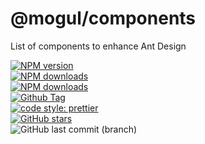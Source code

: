 # @mogul/components

List of components to enhance Ant Design

[![NPM version](https://img.shields.io/npm/v/@mogul/components.svg?style=flat-square)](https://www.npmjs.com/package/@mogul/components)  
[![NPM downloads](https://img.shields.io/npm/dm/@mogul/components.svg?style=flat-square)](https://www.npmjs.com/package/@mogul/components)  
[![NPM downloads](https://img.shields.io/npm/l/@mogul/components.svg?style=flat-square)](https://www.npmjs.com/package/@mogul/components)  
[![Github Tag](https://img.shields.io/github/tag/freshesx/mogul.svg)](https://github.com/freshesx/mogul)  
[![code style: prettier](https://img.shields.io/badge/code_style-prettier-ff69b4.svg)](https://github.com/prettier/prettier)  
[![GitHub stars](https://img.shields.io/github/stars/freshesx/mogul.svg?style=social&label=Stars)](https://github.com/freshesx/mogul)  
![GitHub last commit (branch)](https://img.shields.io/github/last-commit/freshesx/mogul/master.svg)

